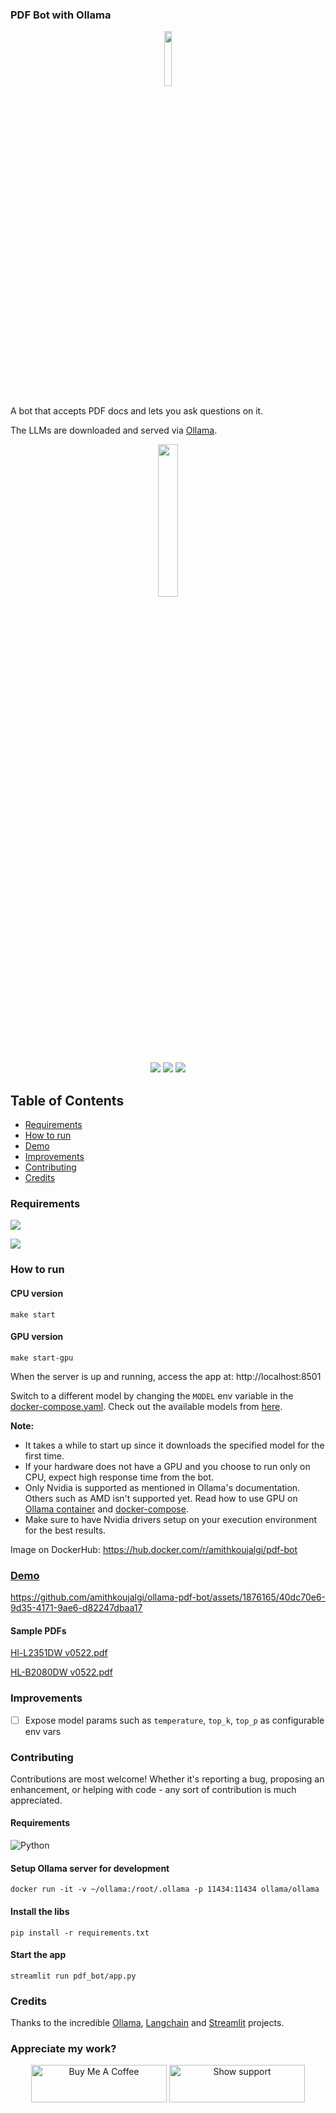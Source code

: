 ### PDF Bot with Ollama


<p align="center">
  <img width="15%" src="https://raw.githubusercontent.com/amithkoujalgi/ollama-pdf-bot/main/.demo-stuff/logo.jpeg"/>
</p>

A bot that accepts PDF docs and lets you ask questions on it.

The LLMs are downloaded and served via [Ollama](https://github.com/jmorganca/ollama).

<p align="center">
  <img width="25%" src="https://img.shields.io/docker/pulls/amithkoujalgi/pdf-bot?style=for-the-badge&link=https%3A%2F%2Fhub.docker.com%2Fr%2Famithkoujalgi%2Fpdf-bot"/>
</p>

<p align="center">
  <img src="https://img.shields.io/github/stars/amithkoujalgi/ollama-pdf-bot?style=social"/>
    <img src="https://img.shields.io/github/forks/amithkoujalgi/ollama-pdf-bot?style=social"/>
  <img src="https://hits.seeyoufarm.com/api/count/incr/badge.svg?url=https%3A%2F%2Fgithub.com%2Famithkoujalgi%2Follama-pdf-bot&count_bg=%2379C83D&title_bg=%23555555&icon=&icon_color=%23E7E7E7&title=hits&edge_flat=false"/>

</p>
<!-- ![GitHub stars](https://img.shields.io/github/stars/amithkoujalgi/ollama-pdf-bot?style=social)
![GitHub forks](https://img.shields.io/github/forks/amithkoujalgi/ollama-pdf-bot?style=social)
![Hits](https://hits.seeyoufarm.com/api/count/incr/badge.svg?url=https%3A%2F%2Fgithub.com%2Famithkoujalgi%2Follama-pdf-bot&count_bg=%2379C83D&title_bg=%23555555&icon=&icon_color=%23E7E7E7&title=hits&edge_flat=false)
 -->


## Table of Contents

- [Requirements](#requirements)
- [How to run](#how-to-run)
- [Demo](#demo)
- [Improvements](#improvements)
- [Contributing](#contributing)
- [Credits](#credits)

### Requirements

[![][shield]][site]

[![][maketool-shield]][maketool-site]

[site]: https://docs.docker.com/compose/

[shield]: https://img.shields.io/badge/Docker_Compose-Installation-blue.svg?style=for-the-badge&labelColor=gray

[maketool-site]: https://www.gnu.org/software/make/

[maketool-shield]: https://img.shields.io/badge/Make-Tool-blue.svg?style=for-the-badge&labelColor=gray

### How to run

#### CPU version

```shell
make start
```

#### GPU version

```shell
make start-gpu
```

When the server is up and running, access the app at: http://localhost:8501

Switch to a different model by changing the `MODEL` env variable in the [docker-compose.yaml](https://github.com/amithkoujalgi/ollama-pdf-bot/blob/main/docker-compose.yml#L18). Check out the available models from [here](https://ollama.ai/library).

**Note:**

- It takes a while to start up since it downloads the specified model for the first time.
- If your hardware does not have a GPU and you choose to run only on CPU, expect high response time from the bot.
- Only Nvidia is supported as mentioned in Ollama's documentation. Others such as AMD isn't supported yet. Read how to
  use GPU on [Ollama container](https://hub.docker.com/r/ollama/ollama)
  and [docker-compose](https://docs.docker.com/compose/gpu-support/#:~:text=GPUs%20are%20referenced%20in%20a,capabilities%20.).
- Make sure to have Nvidia drivers setup on your execution environment for the best results.

Image on DockerHub: https://hub.docker.com/r/amithkoujalgi/pdf-bot

### [Demo](https://www.youtube.com/watch?v=jJyFslR-oNQ)

https://github.com/amithkoujalgi/ollama-pdf-bot/assets/1876165/40dc70e6-9d35-4171-9ae6-d82247dbaa17

#### Sample PDFs

[Hl-L2351DW v0522.pdf](https://github.com/amithkoujalgi/ollama-pdf-bot/files/13323209/Hl-L2351DW.v0522.pdf)

[HL-B2080DW v0522.pdf](https://github.com/amithkoujalgi/ollama-pdf-bot/files/13323208/HL-B2080DW.v0522.pdf)


### Improvements

- [ ] Expose model params such as `temperature`, `top_k`, `top_p` as configurable env vars

### Contributing

Contributions are most welcome! Whether it's reporting a bug, proposing an enhancement, or helping
with code - any sort of contribution is much appreciated.

#### Requirements

![Python](https://img.shields.io/badge/python-3.8_+-green.svg)

#### Setup Ollama server for development

```shell
docker run -it -v ~/ollama:/root/.ollama -p 11434:11434 ollama/ollama
```

#### Install the libs

```shell
pip install -r requirements.txt
```

#### Start the app

```shell
streamlit run pdf_bot/app.py
```

### Credits

Thanks to the incredible [Ollama](https://github.com/jmorganca/ollama), [Langchain](https://www.langchain.com/)
and [Streamlit](https://streamlit.io/) projects.

### Appreciate my work?

<p align="center">
  <a href="https://www.buymeacoffee.com/amithkoujalgi" target="_blank"><img src="https://cdn.buymeacoffee.com/buttons/v2/default-yellow.png" alt="Buy Me A Coffee" style="height: 60px !important;width: 217px !important;" ></a>
  <a href="https://ko-fi.com/amithkoujalgi" target="_blank"><img src="https://cdn.prod.website-files.com/5c14e387dab576fe667689cf/64f1a9ddd0246590df69e9f9_ko-fi_logo_03.png" alt="Show support" style="height: 60px !important;width: 217px !important;" ></a>
</p>


